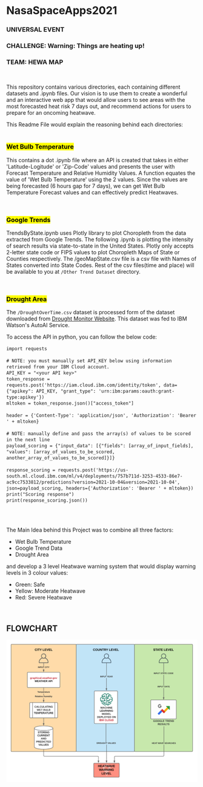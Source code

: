 # NasaSpaceApps2021

### UNIVERSAL EVENT
### CHALLENGE: **Warning: Things are heating up!**
### TEAM: **HEWA MAP**

</br>

This repository contains various directories, each containing different datasets and .ipynb files. Our vision is to use them to create a wonderful and an interactive web app that would allow users to see areas with the most forecasted heat risk 7 days out, and recommend actions for users to prepare for an oncoming heatwave.

This Readme File would explain the reasoning behind each directories:
</br>
</br>

### <mark>**Wet Bulb Temperature**</mark>
This contains a dot .ipynb file where an API is created that takes in either 'Latitude-Logitude' or 'Zip-Code' values and presents the user with Forecast Temperature and Relative Humidity Values. A function equates the value of 'Wet Bulb Temperature' using the 2 values. Since the values are being forecasted (6 hours gap for 7 days), we can get Wet Bulb Temperature Forecast values and can effectively predict Heatwaves.

</br>

### <mark>**Google Trends**</mark>
TrendsByState.ipynb uses Plotly library to plot Choropleth from the data extracted from Google Trends. The following .ipynb is plotting the intensity of search results via state-to-state in the United States. Plotly only accepts 2-letter state code or FIPS values to plot Choropleth Maps of State or Counties respectively. The /geoMapState.csv file is a csv file with Names of States converted into State Codes. Rest of the csv files(time and place) will be available to you at  ```/Other Trend Dataset``` directory.


</br>

### <mark>**Drought Area**</mark>
The ```/DroughtOverTime.csv``` dataset is processed form of the dataset downloaded from [Drought Monitor Website](https://droughtmonitor.unl.edu/DmData/DataDownload/ComprehensiveStatistics.aspx). This dataset was fed to IBM Watson's AutoAI Service.

To access the API in python, you can follow the below code:
```
import requests

# NOTE: you must manually set API_KEY below using information retrieved from your IBM Cloud account.
API_KEY = "<your API key>"
token_response = requests.post('https://iam.cloud.ibm.com/identity/token', data={"apikey": API_KEY, "grant_type": 'urn:ibm:params:oauth:grant-type:apikey'})
mltoken = token_response.json()["access_token"]

header = {'Content-Type': 'application/json', 'Authorization': 'Bearer ' + mltoken}

# NOTE: manually define and pass the array(s) of values to be scored in the next line
payload_scoring = {"input_data": [{"fields": [array_of_input_fields], "values": [array_of_values_to_be_scored, another_array_of_values_to_be_scored]}]}

response_scoring = requests.post('https://us-south.ml.cloud.ibm.com/ml/v4/deployments/757b711d-3253-4533-86e7-ac9cc7533812/predictions?version=2021-10-04&version=2021-10-04', json=payload_scoring, headers={'Authorization': 'Bearer ' + mltoken})
print("Scoring response")
print(response_scoring.json())

```


</br>
</br>

The Main Idea behind this Project was to combine all three factors:
- Wet Bulb Temperature
- Google Trend Data
- Drought Area

and develop a 3 level Heatwave warning system that would display warning levels in 3 colour values:

- Green: Safe
- Yellow: Moderate Heatwave
- Red: Severe Heatwave

</br>

## **FLOWCHART**


<center><img align="center" alt="detailPage" src="https://raw.githubusercontent.com/Rain1213/NasaSpaceApps2021/main/images/NasaSpaceApps2021.png" /></center>
